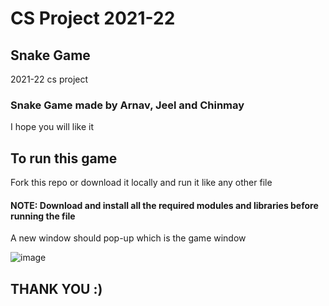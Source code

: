 # CS Project 2021-22
## Snake Game ##
2021-22 cs project
### Snake Game made by Arnav, Jeel and Chinmay ###
I hope you will like it

## To run this game ##
Fork this repo or download it locally and run it like any other file <br/>
#### NOTE: Download and install all the required modules and libraries before running the file ####
A new window should pop-up which is the game window 

![image](https://user-images.githubusercontent.com/72515652/151769054-fb998b66-1c7c-48ff-8166-ca970c538649.png)


## THANK YOU :) ##

